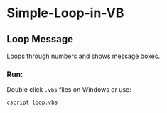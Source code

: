 # Simple-Loop-in-VB

## Loop Message
Loops through numbers and shows message boxes.

### Run:
Double click `.vbs` files on Windows or use:
```bash
cscript loop.vbs
